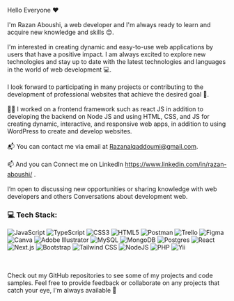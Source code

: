  
Hello Everyone :heart:
<br><br>I'm Razan Aboushi, a web developer and I'm always ready to learn and acquire new knowledge and skills 😊.<br><br> I'm interested in creating dynamic and easy-to-use web applications by users that have a positive impact. I am always excited to explore new technologies and stay up to date with the latest technologies and languages in the world of web development 💻.<br><br>I look forward to participating in many projects or contributing to the development of professional websites that achieve the desired goal 🚀.<br><br>:woman_technologist: I worked on a frontend framework such as react JS in addition to developing the backend on Node JS  and using HTML, CSS, and JS for creating dynamic, interactive, and responsive web apps, in addition to using WordPress to create and develop websites.<br><br>:mailbox_with_mail:	You can contact me via email at Razanalqaddoumi@gmail.com.<br><br>📫 And you can Connect me on LinkedIn https://www.linkedin.com/in/razan-aboushi/ .<br><br>I’m open to discussing new opportunities or sharing knowledge with web developers and others Conversations about development web.

### 💻 Tech Stack:
![JavaScript](https://img.shields.io/badge/javascript-%23323330.svg?style=flat&logo=javascript&logoColor=%23F7DF1E) ![TypeScript](https://img.shields.io/badge/typescript-%23007ACC.svg?style=flat&logo=typescript&logoColor=white) ![CSS3](https://img.shields.io/badge/css3-%231572B6.svg?style=flat&logo=css3&logoColor=white) ![HTML5](https://img.shields.io/badge/html5-%23E34F26.svg?style=flat&logo=html5&logoColor=white) ![Postman](https://img.shields.io/badge/Postman-FF6C37?style=flat&logo=postman&logoColor=white) ![Trello](https://img.shields.io/badge/Trello-%23026AA7.svg?style=flat&logo=Trello&logoColor=white) 	![Figma](https://img.shields.io/badge/figma-%23F24E1E.svg?style=flat&logo=figma&logoColor=white) ![Canva](https://img.shields.io/badge/Canva-%2300C4CC.svg?style=flat&logo=Canva&logoColor=white) ![Adobe Illustrator](https://img.shields.io/badge/adobeillustrator-%23FF9A00.svg?style=flat&logo=adobeillustrator&logoColor=white) ![MySQL](https://img.shields.io/badge/mysql-%2300f.svg?style=flat&logo=mysql&logoColor=white) ![MongoDB](https://img.shields.io/badge/MongoDB-%234ea94b.svg?style=flat&logo=mongodb&logoColor=white) ![Postgres](https://img.shields.io/badge/postgres-%23316192.svg?style=flat&logo=postgresql&logoColor=white) ![React](https://img.shields.io/badge/react-%2320232a.svg?style=flat&logo=react&logoColor=%2361DAFB) ![Next.js](https://img.shields.io/badge/next.js-%23000000.svg?style=flat&logo=next.js&logoColor=white) ![Bootstrap](https://img.shields.io/badge/bootstrap-%23563D7C.svg?style=flat&logo=bootstrap&logoColor=white) ![Tailwind CSS](https://img.shields.io/badge/tailwindcss-%2300618C.svg?style=flat&logo=tailwind-css&logoColor=white) ![NodeJS](https://img.shields.io/badge/node.js-6DA55F?style=flat&logo=node.js&logoColor=white) ![PHP](https://img.shields.io/badge/php-%23777BB4.svg?style=flat&logo=php&logoColor=white) ![Yii](https://img.shields.io/badge/yii-%230178B4.svg?style=flat&logo=yii&logoColor=white)

<br><br>Check out my GitHub repositories to see some of my projects and code samples. Feel free to provide feedback or collaborate on any projects that catch your eye, I'm always available :white_heart:


